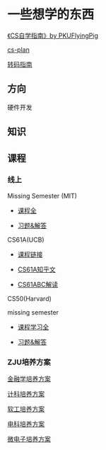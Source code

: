 # 一些想学的东西
[《CS自学指南》by PKUFlyingPig](https://csdiy.wiki/)

[cs-plan](https://cs-plan.com/)

[转码指南](https://wangzhe3224.github.io/zhuan-ma/) 
## 方向
硬件开发

## 知识

## 课程
### 线上

Missing Semester (MIT)

- [课程全](https://missing-semester-cn.github.io/)

- [习题&解答](https://missing-semester-cn.github.io/missing-notes-and-solutions/)

CS61A(UCB)

- [课程链接](https://cs61a.org/)
- [CS61A知乎文](https://zhuanlan.zhihu.com/p/539702333)

- [CS61ABC解读](https://www.cnblogs.com/asandstar/p/16779431.html)

CS50(Harvard)


missing semester

- [课程学习全](https://missing-semester-cn.github.io/)

- [习题&解答](https://missing-semester-cn.github.io/missing-notes-and-solutions/)


### ZJU培养方案
[金融学培养方案](http://zdbk.zju.edu.cn/jwglxt/js/plugins/pdfjs/web/viewer.htm?file=/jwglxt/pyfagl/pyfayl_cxPyfaylPdf.html%3Fid%3D20240121%26doType%3Dquery&gnmkdm=N153020&su=3240105996)

[计科培养方案](http://zdbk.zju.edu.cn/jwglxt/js/plugins/pdfjs/web/viewer.htm?file=/jwglxt/pyfagl/pyfayl_cxPyfaylPdf.html%3Fid%3D20242112%26doType%3Dquery&gnmkdm=N153020&su=3240105996)

[软工培养方案](http://zdbk.zju.edu.cn/jwglxt/js/plugins/pdfjs/web/viewer.htm?file=/jwglxt/pyfagl/pyfayl_cxPyfaylPdf.html%3Fid%3D20242211%26doType%3Dquery&gnmkdm=N153020&su=3240105996)

[电科培养方案](http://zdbk.zju.edu.cn/jwglxt/js/plugins/pdfjs/web/viewer.htm?file=/jwglxt/pyfagl/pyfayl_cxPyfaylPdf.html%3Fid%3D20241133%26doType%3Dquery&gnmkdm=N153020&su=3240105996)

[微电子培养方案](http://zdbk.zju.edu.cn/jwglxt/js/plugins/pdfjs/web/viewer.htm?file=/jwglxt/pyfagl/pyfayl_cxPyfaylPdf.html%3Fid%3D20248511%26doType%3Dquery&gnmkdm=N153020&su=3240105996)
